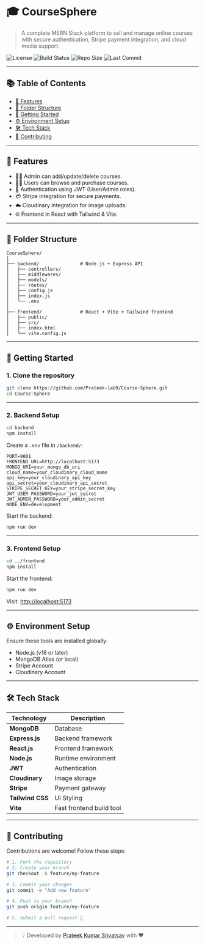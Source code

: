 
# 🎓 CourseSphere

> A complete MERN Stack platform to sell and manage online courses with secure authentication, Stripe payment integration, and cloud media support.

![License](https://img.shields.io/badge/license-MIT-green)
![Build Status](https://img.shields.io/badge/build-passing-brightgreen)
![Repo Size](https://img.shields.io/github/repo-size/Prateek-lab9/Course-Sphere)
![Last Commit](https://img.shields.io/github/last-commit/Prateek-lab9/Course-Sphere)


---

## 📚 Table of Contents

- [📝 Features](#-features)
- [📁 Folder Structure](#-folder-structure)
- [🚀 Getting Started](#-getting-started)
- [⚙️ Environment Setup](#️-environment-setup)
- [🛠️ Tech Stack](#️-tech-stack)
- [🙌 Contributing](#-contributing)


---

## 📝 Features

- 👩‍🏫 Admin can add/update/delete courses.
- 👨‍🎓 Users can browse and purchase courses.
- 🔐 Authentication using JWT (User/Admin roles).
- 💳 Stripe integration for secure payments.
- ☁️ Cloudinary integration for image uploads.
- 🌐 Frontend in React with Tailwind & Vite.

---

## 📁 Folder Structure

```
CourseSphere/
│
├── backend/               # Node.js + Express API
│   ├── controllers/
│   ├── middlewares/
│   ├── models/
│   ├── routes/
│   ├── config.js
│   ├── index.js
│   └── .env
│
├── frontend/              # React + Vite + Tailwind frontend
│   ├── public/
│   ├── src/
│   ├── index.html
│   └── vite.config.js
```

---

## 🚀 Getting Started

### 1. Clone the repository

```bash
git clone https://github.com/Prateek-lab9/Course-Sphere.git
cd Course-Sphere
```

---

### 2. Backend Setup

```bash
cd backend
npm install
```

Create a `.env` file in `/backend/`:

```env
PORT=9001
FRONTEND_URL=http://localhost:5173
MONGO_URI=your_mongo_db_uri
cloud_name=your_cloudinary_cloud_name
api_key=your_cloudinary_api_key
api_secret=your_cloudinary_api_secret
STRIPE_SECRET_KEY=your_stripe_secret_key
JWT_USER_PASSWORD=your_jwt_secret
JWT_ADMIN_PASSWORD=your_admin_secret
NODE_ENV=development
```

Start the backend:

```bash
npm run dev
```

---

### 3. Frontend Setup

```bash
cd ../frontend
npm install
```

Start the frontend:

```bash
npm run dev
```

Visit: [http://localhost:5173](http://localhost:5173)

---

## ⚙️ Environment Setup

Ensure these tools are installed globally:

- Node.js (v16 or later)
- MongoDB Atlas (or local)
- Stripe Account
- Cloudinary Account

---

## 🛠️ Tech Stack

| Technology | Description |
|------------|-------------|
| **MongoDB** | Database |
| **Express.js** | Backend framework |
| **React.js** | Frontend framework |
| **Node.js** | Runtime environment |
| **JWT** | Authentication |
| **Cloudinary** | Image storage |
| **Stripe** | Payment gateway |
| **Tailwind CSS** | UI Styling |
| **Vite** | Fast frontend build tool |

---

## 🙌 Contributing

Contributions are welcome! Follow these steps:

```bash
# 1. Fork the repository
# 2. Create your branch
git checkout -b feature/my-feature

# 3. Commit your changes
git commit -m "Add new feature"

# 4. Push to your branch
git push origin feature/my-feature

# 5. Submit a pull request 🚀
```

---

> 💡 Developed by [Prateek Kumar Srivatsav](https://github.com/Prateek-lab9) with ❤️
